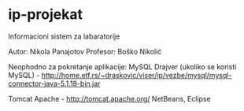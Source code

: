 # ip-projekat
Informacioni sistem za labaratorije

Autor: Nikola Panajotov
Profesor: Boško Nikolić

Neophodno za pokretanje aplikacije:
MySQL Drajver (ukoliko se koristi MySQL) - http://home.etf.rs/~draskovic/viser/ip/vezbe/mysql/mysql-connector-java-5.1.18-bin.jar


Tomcat Apache - http://tomcat.apache.org/
NetBeans, Eclipse 


